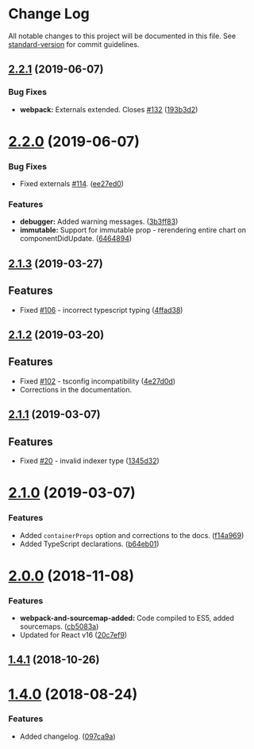 # Change Log

All notable changes to this project will be documented in this file. See [standard-version](https://github.com/conventional-changelog/standard-version) for commit guidelines.

<a name="2.2.1"></a>
## [2.2.1](https://github.com/highcharts/highcharts-react/compare/v2.2.0...v2.2.1) (2019-06-07)


### Bug Fixes

* **webpack:** Externals extended. Closes [#132](https://github.com/highcharts/highcharts-react/issues/132) ([193b3d2](https://github.com/highcharts/highcharts-react/commit/193b3d2))



<a name="2.2.0"></a>
# [2.2.0](https://github.com/highcharts/highcharts-react/compare/v2.1.3...v2.2.0) (2019-06-07)


### Bug Fixes

* Fixed externals [#114](https://github.com/highcharts/highcharts-react/issues/114). ([ee27ed0](https://github.com/highcharts/highcharts-react/commit/ee27ed0))


### Features

* **debugger:** Added warning messages. ([3b3ff83](https://github.com/highcharts/highcharts-react/commit/3b3ff83))
* **immutable:** Support for immutable prop - rerendering entire chart on componentDidUpdate. ([6464894](https://github.com/highcharts/highcharts-react/commit/6464894))



<a name="2.1.3"></a>
## [2.1.3](https://github.com/highcharts/highcharts-react/compare/v2.1.2...v2.1.3) (2019-03-27)


## Features

* Fixed [#106](https://github.com/highcharts/highcharts-react/issues/106) -  incorrect typescript typing  ([4ffad38](https://github.com/highcharts/highcharts-react/commit/4ffad38))



<a name="2.1.2"></a>
## [2.1.2](https://github.com/highcharts/highcharts-react/compare/v2.1.1...v2.1.2) (2019-03-20)


## Features

* Fixed [#102](https://github.com/highcharts/highcharts-react/issues/102) -  tsconfig incompatibility  ([4e27d0d](https://github.com/highcharts/highcharts-react/commit/4e27d0d))
* Corrections in the documentation.



<a name="2.1.1"></a>
## [2.1.1](https://github.com/highcharts/highcharts-react/compare/v2.1.0...v2.1.1) (2019-03-07)


## Features

* Fixed [#20](https://github.com/highcharts/highcharts-react/issues/20) - invalid indexer type  ([1345d32](https://github.com/highcharts/highcharts-react/commit/1345d32))



<a name="2.1.0"></a>
# [2.1.0](https://github.com/highcharts/highcharts-react/compare/v2.0.0...v2.1.0) (2019-03-07)


### Features

* Added `containerProps` option and corrections to the docs.  ([f14a969](https://github.com/highcharts/highcharts-react/commit/f14a969))
* Added TypeScript declarations. ([b64eb01](https://github.com/highcharts/highcharts-react/commit/b64eb01))



<a name="2.0.0"></a>
# [2.0.0](https://github.com/highcharts/highcharts-react/compare/v1.5.1...v2.0.0) (2018-11-08)


### Features

* **webpack-and-sourcemap-added:** Code compiled to ES5, added sourcemaps. ([cb5083a](https://github.com/highcharts/highcharts-react/commit/cb5083a))
* Updated for React v16 ([20c7ef9](https://github.com/highcharts/highcharts-react/commit/20c7ef9))



<a name="1.4.1"></a>
## [1.4.1](https://github.com/highcharts/highcharts-react/compare/v1.4.0...v1.4.1) (2018-10-26)



<a name="1.4.0"></a>
# [1.4.0](https://github.com/highcharts/highcharts-react/compare/v1.3.2...v1.4.0) (2018-08-24)


### Features

* Added changelog. ([097ca9a](https://github.com/highcharts/highcharts-react/commit/097ca9a))

